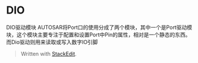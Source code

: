 # DIO
DIO驱动模块
AUTOSAR将Port口的使用分成了两个模块，其中一个是Port驱动模块，这个模块主要专注于配置和设置Port中Pin的属性，相对是一个静态的东西。而Dio驱动则用来读取或写入数字IO引脚


> Written with [StackEdit](https://stackedit.io/).
<!--stackedit_data:
eyJoaXN0b3J5IjpbLTExNjgyMjk5MzgsODI5MTA5MTRdfQ==
-->